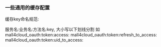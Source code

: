 ### 一些通用的缓存配置

缓存key命名规范:

服务名:业务名:方法名:key, 大小写以下划线分割 如
mall4cloud_oauth:token:access:
mall4cloud_oauth:token:refresh_to_access:
mall4cloud_oauth:token:uid_to_access:

